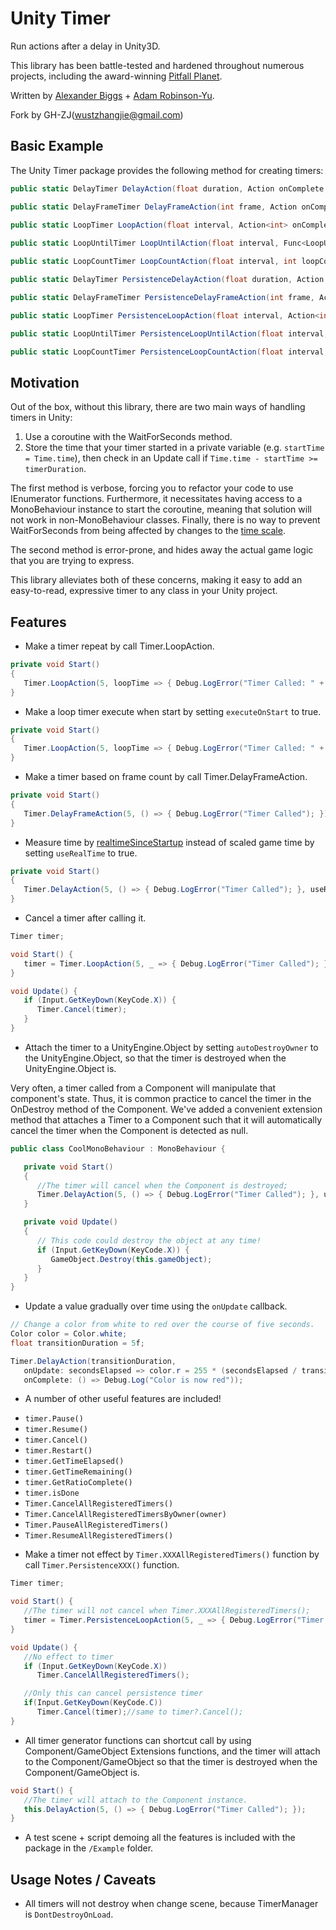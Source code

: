 # Unity Timer

Run actions after a delay in Unity3D.

This library has been battle-tested and hardened throughout numerous projects, including the award-winning [Pitfall Planet](http://pitfallplanet.com/).

Written by [Alexander Biggs](http://akbiggs.com) + [Adam Robinson-Yu](http://www.adamgryu.com/).

Fork by GH-ZJ(wustzhangjie@gmail.com)

## Basic Example

The Unity Timer package provides the following method for creating timers:
```c#
public static DelayTimer DelayAction(float duration, Action onComplete, Action<float> onUpdate = null, bool useRealTime = false, Object autoDestroyOwner = null);

public static DelayFrameTimer DelayFrameAction(int frame, Action onComplete, Action<float> onUpdate = null, Object autoDestroyOwner = null);

public static LoopTimer LoopAction(float interval, Action<int> onComplete, Action<float> onUpdate = null, bool useRealTime = false, bool executeOnStart = false, Object autoDestroyOwner = null);
        
public static LoopUntilTimer LoopUntilAction(float interval, Func<LoopUntilTimer, bool> loopUntil, Action<int> onComplete, Action<float> onUpdate = null, Action onFinished = null, bool useRealTime = false, bool executeOnStart = false, Object autoDestroyOwner = null);

public static LoopCountTimer LoopCountAction(float interval, int loopCount, Action<int> onComplete, Action<float> onUpdate = null, Action onFinished = null, bool useRealTime = false, bool executeOnStart = false, Object autoDestroyOwner = null);

public static DelayTimer PersistenceDelayAction(float duration, Action onComplete, Action<float> onUpdate = null, bool useRealTime = false, Object autoDestroyOwner = null);

public static DelayFrameTimer PersistenceDelayFrameAction(int frame, Action onComplete, Action<float> onUpdate = null, Object autoDestroyOwner = null);

public static LoopTimer PersistenceLoopAction(float interval, Action<int> onComplete, Action<float> onUpdate = null, bool useRealTime = false, bool executeOnStart = false, Object autoDestroyOwner = null);

public static LoopUntilTimer PersistenceLoopUntilAction(float interval, Func<LoopUntilTimer, bool> loopUntil, Action<int> onComplete, Action<float> onUpdate = null, Action onFinished = null, bool useRealTime = false, bool executeOnStart = false, Object autoDestroyOwner = null);

public static LoopCountTimer PersistenceLoopCountAction(float interval, int loopCount, Action<int> onComplete, Action<float> onUpdate = null, Action onFinished = null, bool useRealTime = false, bool executeOnStart = false, Object autoDestroyOwner = null);
```
## Motivation

Out of the box, without this library, there are two main ways of handling timers in Unity:

1. Use a coroutine with the WaitForSeconds method.
2. Store the time that your timer started in a private variable (e.g. `startTime = Time.time`), then check in an Update call if `Time.time - startTime >= timerDuration`.

The first method is verbose, forcing you to refactor your code to use IEnumerator functions. Furthermore, it necessitates having access to a MonoBehaviour instance to start the coroutine, meaning that solution will not work in non-MonoBehaviour classes. Finally, there is no way to prevent WaitForSeconds from being affected by changes to the [time scale](http://docs.unity3d.com/ScriptReference/Time-timeScale.html).

The second method is error-prone, and hides away the actual game logic that you are trying to express.

This library alleviates both of these concerns, making it easy to add an easy-to-read, expressive timer to any class in your Unity project.

## Features

* Make a timer repeat by call Timer.LoopAction.
```c#
private void Start()
{
   Timer.LoopAction(5, loopTime => { Debug.LogError("Timer Called: " + loopTime); });
}
```

* Make a loop timer execute when start by setting `executeOnStart` to true.
```c#
private void Start()
{
   Timer.LoopAction(5, loopTime => { Debug.LogError("Timer Called: " + loopTime); }, executeOnStart: true);
}
```

* Make a timer based on frame count by call Timer.DelayFrameAction.
```c#
private void Start()
{
   Timer.DelayFrameAction(5, () => { Debug.LogError("Timer Called"); });
}
```

* Measure time by [realtimeSinceStartup](http://docs.unity3d.com/ScriptReference/Time-realtimeSinceStartup.html) instead of scaled game time by setting `useRealTime` to true.
```c#
private void Start()
{
   Timer.DelayAction(5, () => { Debug.LogError("Timer Called"); }, useRealTime: true);
}
```

* Cancel a timer after calling it.
```c#
Timer timer;

void Start() {
   timer = Timer.LoopAction(5, _ => { Debug.LogError("Timer Called"); });
}

void Update() {
   if (Input.GetKeyDown(KeyCode.X)) {
      Timer.Cancel(timer);
   }
}
```

* Attach the timer to a UnityEngine.Object by setting `autoDestroyOwner` to the UnityEngine.Object, so that the timer is destroyed when the UnityEngine.Object is.

Very often, a timer called from a Component will manipulate that component's state. Thus, it is common practice to cancel the timer in the OnDestroy method of the Component. We've added a convenient extension method that attaches a Timer to a Component such that it will automatically cancel the timer when the Component is detected as null.
```c#
public class CoolMonoBehaviour : MonoBehaviour {

   private void Start()
   {
      //The timer will cancel when the Component is destroyed;
      Timer.DelayAction(5, () => { Debug.LogError("Timer Called"); }, useRealTime: true, autoDestroyOwner: this);
   }

   private void Update()
   {
      // This code could destroy the object at any time!
      if (Input.GetKeyDown(KeyCode.X)) {
         GameObject.Destroy(this.gameObject);
      }
   }
}
```

* Update a value gradually over time using the `onUpdate` callback.

```c#
// Change a color from white to red over the course of five seconds.
Color color = Color.white;
float transitionDuration = 5f;

Timer.DelayAction(transitionDuration,
   onUpdate: secondsElapsed => color.r = 255 * (secondsElapsed / transitionDuration),
   onComplete: () => Debug.Log("Color is now red"));
```

* A number of other useful features are included!

- `timer.Pause()`
- `timer.Resume()`
- `timer.Cancel()`
- `timer.Restart()`
- `timer.GetTimeElapsed()`
- `timer.GetTimeRemaining()`
- `timer.GetRatioComplete()`
- `timer.isDone`
- `Timer.CancelAllRegisteredTimers()`
- `Timer.CancelAllRegisteredTimersByOwner(owner)`
- `Timer.PauseAllRegisteredTimers()`
- `Timer.ResumeAllRegisteredTimers()`

* Make a timer not effect by `Timer.XXXAllRegisteredTimers()` function by call `Timer.PersistenceXXX()` function.
```c#
Timer timer;

void Start() {
   //The timer will not cancel when Timer.XXXAllRegisteredTimers();
   timer = Timer.PersistenceLoopAction(5, _ => { Debug.LogError("Timer Called"); });
}

void Update() {
   //No effect to timer
   if (Input.GetKeyDown(KeyCode.X))
      Timer.CancelAllRegisteredTimers();

   //Only this can cancel persistence timer
   if(Input.GetKeyDown(KeyCode.C))
      Timer.Cancel(timer);//same to timer?.Cancel();
}
```

* All timer generator functions can shortcut call by using Component/GameObject Extensions functions, and the timer will attach to the Component/GameObject so that the timer is destroyed when the Component/GameObject is.
```c#
void Start() {
   //The timer will attach to the Component instance.
   this.DelayAction(5, () => { Debug.LogError("Timer Called"); });
}
```


* A test scene + script demoing all the features is included with the package in the `/Example` folder.

## Usage Notes / Caveats
* All timers will not destroy when change scene, because TimerManager is `DontDestroyOnLoad`.
